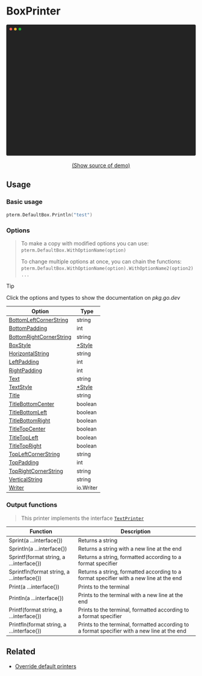 # BoxPrinter

<!--
Replace all of the following strings with the current printer.
     box Box BoxPrinter DefaultBox
-->

![BoxPrinter Example](https://raw.githubusercontent.com/pterm/pterm/master/_examples/box/animation.svg)

<p align="center"><a href="https://github.com/Sion-L/pterm/blob/master/_examples/box/main.go" target="_blank">(Show source of demo)</a></p>

## Usage

### Basic usage

```go
pterm.DefaultBox.Println("test")
```

### Options

> To make a copy with modified options you can use:
> `pterm.DefaultBox.WithOptionName(option)`
>
> To change multiple options at once, you can chain the functions:
> `pterm.DefaultBox.WithOptionName(option).WithOptionName2(option2)...`

> [!TIP]
> Click the options and types to show the documentation on _pkg.go.dev_

| Option                                                                                                      | Type                                                       |
| ----------------------------------------------------------------------------------------------------------- | ---------------------------------------------------------- |
| [BottomLeftCornerString](https://pkg.go.dev/github.com/Sion-L/pterm#BoxPrinter.WithBottomLeftCornerString)   | string                                                     |
| [BottomPadding](https://pkg.go.dev/github.com/Sion-L/pterm#BoxPrinter.WithBottomPadding)                     | int                                                        |
| [BottomRightCornerString](https://pkg.go.dev/github.com/Sion-L/pterm#BoxPrinter.WithBottomRightCornerString) | string                                                     |
| [BoxStyle](https://pkg.go.dev/github.com/Sion-L/pterm#BoxPrinter.WithBoxStyle)                               | [\*Style](https://pkg.go.dev/github.com/Sion-L/pterm#Style) |
| [HorizontalString](https://pkg.go.dev/github.com/Sion-L/pterm#BoxPrinter.WithHorizontalString)               | string                                                     |
| [LeftPadding](https://pkg.go.dev/github.com/Sion-L/pterm#BoxPrinter.WithLeftPadding)                         | int                                                        |
| [RightPadding](https://pkg.go.dev/github.com/Sion-L/pterm#BoxPrinter.WithRightPadding)                       | int                                                        |
| [Text](https://pkg.go.dev/github.com/Sion-L/pterm#BoxPrinter.WithText)                                       | string                                                     |
| [TextStyle](https://pkg.go.dev/github.com/Sion-L/pterm#BoxPrinter.WithTextStyle)                             | [\*Style](https://pkg.go.dev/github.com/Sion-L/pterm#Style) |
| [Title](https://pkg.go.dev/github.com/Sion-L/pterm#BoxPrinter.WithTitle)                                     | string                                                     |
| [TitleBottomCenter](https://pkg.go.dev/github.com/Sion-L/pterm#BoxPrinter.WithTitleBottomCenter)             | boolean                                                    |
| [TitleBottomLeft](https://pkg.go.dev/github.com/Sion-L/pterm#BoxPrinter.WithTitleBottomLeft)                 | boolean                                                    |
| [TitleBottomRight](https://pkg.go.dev/github.com/Sion-L/pterm#BoxPrinter.WithTitleBottomRight)               | boolean                                                    |
| [TitleTopCenter](https://pkg.go.dev/github.com/Sion-L/pterm#BoxPrinter.WithTitleTopCenter)                   | boolean                                                    |
| [TitleTopLeft](https://pkg.go.dev/github.com/Sion-L/pterm#BoxPrinter.WithTitleTopLeft)                       | boolean                                                    |
| [TitleTopRight](https://pkg.go.dev/github.com/Sion-L/pterm#BoxPrinter.WithTitleTopRight)                     | boolean                                                    |
| [TopLeftCornerString](https://pkg.go.dev/github.com/Sion-L/pterm#BoxPrinter.WithTopLeftCornerString)         | string                                                     |
| [TopPadding](https://pkg.go.dev/github.com/Sion-L/pterm#BoxPrinter.WithTopPadding)                           | int                                                        |
| [TopRightCornerString](https://pkg.go.dev/github.com/Sion-L/pterm#BoxPrinter.WithTopRightCornerString)       | string                                                     |
| [VerticalString](https://pkg.go.dev/github.com/Sion-L/pterm#BoxPrinter.WithVerticalString)                   | string                                                     |
| [Writer](https://pkg.go.dev/github.com/Sion-L/pterm#BoxPrinter.WithWriter)                                   | io.Writer                                                  |

### Output functions

> This printer implements the interface [`TextPrinter`](https://github.com/Sion-L/pterm/blob/master/interface_text_printer.go)

| Function                                   | Description                                                                                  |
| ------------------------------------------ | -------------------------------------------------------------------------------------------- |
| Sprint(a ...interface{})                   | Returns a string                                                                             |
| Sprintln(a ...interface{})                 | Returns a string with a new line at the end                                                  |
| Sprintf(format string, a ...interface{})   | Returns a string, formatted according to a format specifier                                  |
| Sprintfln(format string, a ...interface{}) | Returns a string, formatted according to a format specifier with a new line at the end       |
| Print(a ...interface{})                    | Prints to the terminal                                                                       |
| Println(a ...interface{})                  | Prints to the terminal with a new line at the end                                            |
| Printf(format string, a ...interface{})    | Prints to the terminal, formatted according to a format specifier                            |
| Printfln(format string, a ...interface{})  | Prints to the terminal, formatted according to a format specifier with a new line at the end |

## Related

- [Override default printers](docs/customizing/override-default-printer.md)
